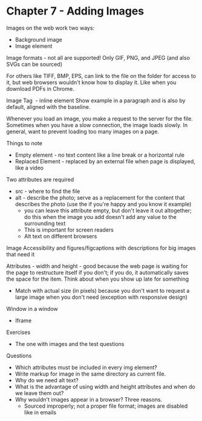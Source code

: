 Chapter 7 - Adding Images
======
Images on the web work two ways:
  - Background image
  - Image element

Image formats - not all are supported! Only GIF, PNG, and JPEG (and also SVGs can be sourced)

For others like TIFF, BMP, EPS, can link to the file on the folder for access to it, but web browsers wouldn't know how to display it. Like when you download PDFs in Chrome. 

Image Tag
<img src="" alt=""> - inline element
Show example in a paragraph and is also by default, aligned with the baseline.

Whenever you load an image, you make a request to the server for the file. Sometimes when you have a slow connection, the image loads slowly. In general, want to prevent loading too many images on a page. 

Things to note
- Empty element - no text content like a line break or a horizontal rule
- Replaced Element - replaced by an external file when page is displayed, like a video


Two attributes are required
- src - where to find the file
- alt - describe the photo; serve as a replacement for the content that describes the photo (use the if you're happy and you know it example)
  - you can leave this attribute empty, but don't leave it out altogether; do this when the image you add doesn't add any value to the surrounding text
  - This is important for screen readers
  - Alt text on different browsers

Image Accessibility and figures/figcaptions with descriptions for big images that need it

Attributes - width and height - good because the web page is waiting for the page to restructure itself if you don't; if you do, it automatically saves the space for the item. Think about when you show up late for something

- Match with actual size (in pixels) because you don't want to request a large image when you don't need (exception with responsive design)


Window in a window 
- Iframe

Exercises
- The one with images and the test questions

Questions
- Which attributes must be included in every img element?
- Write markup for image in the same directory as current file.
- Why do we need alt text?
- What is the advantage of using width and height attributes and when do we leave them out?
- Why wouldn't images appear in a browser? Three reasons. 
  - Sourced improperly; not a proper file format; images are disabled like in emails



